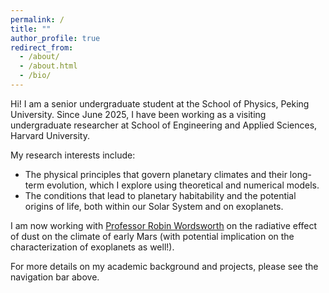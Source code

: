 ```yaml
---
permalink: /
title: ""
author_profile: true
redirect_from: 
  - /about/
  - /about.html
  - /bio/
---
```


Hi! I am a senior undergraduate student at the School of Physics, Peking University. Since June 2025, I have been working as a visiting undergraduate researcher at School of Engineering and Applied Sciences, Harvard University.

My research interests include:

- The physical principles that govern planetary climates and their long-term evolution, which I explore using theoretical and numerical models.
- The conditions that lead to planetary habitability and the potential origins of life, both within our Solar System and on exoplanets.

I am now working with [Professor Robin Wordsworth](http://people.seas.harvard.edu/~rwordsworth) on the radiative effect of dust on the climate of early Mars (with potential implication on the characterization of exoplanets as well!).

For more details on my academic background and projects, please see the navigation bar above.
